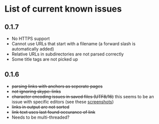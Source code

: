 # List of current known issues #

## 0.1.7 ##
  * No HTTPS support
  * Cannot use URLs that start with a filename (a forward slash is automatically added)
  * Relative URLs in subdirectories are not parsed correctly
  * Some title tags are not picked up

## 0.1.6 ##
  * ~~parsing links with anchors as seperate pages~~
  * ~~not ignoring skype: links~~
  * ~~character encoding issues in saved files (UTF8/16)~~ this seems to be an issue with specific editors (see these [screenshots](http://code.google.com/p/simplesitemapcreator/issues/detail?id=2#c4))
  * ~~links in output are not sorted~~
  * ~~link text uses last found occurance of link~~
  * Needs to be multi-threaded?